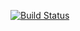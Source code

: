 [![Build Status](https://app.travis-ci.com/Kianek/hospital-manager.svg?branch=master)](https://app.travis-ci.com/Kianek/hospital-manager)

